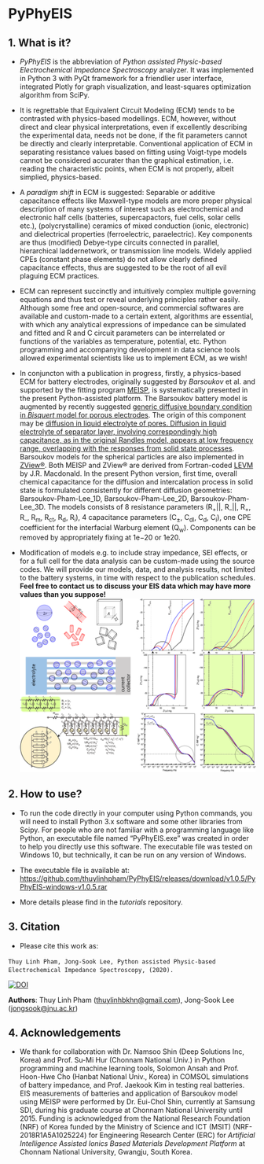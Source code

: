 # PyPhyEIS

## 1. What is it?
    
- *PyPhyEIS* is the abbreviation of *Python assisted Physic-based Electrochemical Impedance Spectroscopy* analyzer. It was implemented in Python 3 with PyQt framework for a friendlier user interface, integrated Plotly for graph visualization, and least-squares optimization algorithm from SciPy. 

- It is regrettable that Equivalent Circuit Modeling (ECM) tends to be contrasted with physics-based modellings. ECM, however, without direct and clear physical interpretations, even if excellently describing the experimental data, needs not be done, if the fit parameters cannot be directly and clearly interpretable. Conventional application of ECM in separating resistance values based on fitting using Voigt-type models cannot be considered accurater than the graphical estimation, i.e. reading the characteristic points, when ECM is not properly, albeit simplied, physics-based. 

- A *paradigm shift* in ECM is suggested: Separable or additive capacitance effects like Maxwell-type models are more proper physical description of many systems of interest such as electrochemical and electronic half cells (batteries, supercapactors, fuel cells, solar cells etc.), (polycrystalline) ceramics of mixed conduction (ionic, electronic) and dielectrical properties (ferroelectric, paraelectric). Key components are thus (modified) Debye-type circuits connected in parallel, hierarchical laddernetwork, or transmission line models. Widely applied CPEs (constant phase elements) do not allow clearly defined capacitance effects, thus are suggested to be the root of all evil plaguing ECM practices.   

- ECM can represent succinctly and intuitively complex multiple governing equations and thus test or reveal underlying principles rather easily. Although some free and open-source, and commercial softwares are available and custom-made to a certain extent, algorithms are essential, with which any analytical expressions of impedance can be simulated and fitted and R and C circuit parameters can be interrelated or functions of the variables as temperature, potential, etc. Python programming and accompanying development in data science tools allowed experimental scientists like us to implement ECM, as we wish!   

- In conjuncton with a publication in progress, firstly, a physics-based ECM for battery electrodes, originally suggested by *Barsoukov* et al. and supported by the fitting program [MEISP](http://impedance0.tripod.com/#3), is systematically presented in the present Python-assisted platform. The Barsoukov battery model is augmented by recently suggested [generic diffusive boundary condition in *Bisquert* model for porous electrodes](https://doi.org/10.4191/kcers.2018.55.3.11). The origin of this component may be [diffusion in liquid electrolyte of pores. Diffusion in liquid electrolyte of separator layer, involving correspondingly high capacitance, as in the original Randles model, appears at low frequency range, overlapping with the responses from solid state processes](https://doi.org/10.1021/acs.jpcc.9b05887). Barsoukov models for the spherical particles are also implemented in [ZView:registered:]( http://www.scribner.com/software/68-general-electrochemistr376-zview-for-windows/). Both MEISP and ZView:registered: are derived from Fortran-coded [LEVM](https://jrossmacdonald.com/levmlevmw/) by J.R. Macdonald. In the present Python version, first time, overall chemical capacitance for the diffusion and intercalation process in solid state is formulated consistently for different diffusion geometries: Barsoukov-Pham-Lee_1D, Barsoukov-Pham-Lee_2D, Barsoukov-Pham-Lee_3D. The models consists of 8 resistance parameters (R<sub>&plus;</sub>||, R<sub>&ndash;</sub>||, R<sub>&plus;</sub>, R<sub>&ndash;</sub>, R<sub>m</sub>, R<sub>ct</sub>, R<sub>d</sub>, R<sub>i</sub>), 4 capacitance parameters (C<sub>&pm;</sub>, C<sub>dl</sub>, C<sub>d</sub>, C<sub>i</sub>), one CPE coefficient for the interfacial Warburg element (Q<sub>w</sub>). Components can be removed by appropriately fixing at 1e&minus;20 or 1e20. 

- Modification of models e.g. to include stray impedance, SEI effects, or for a full cell for the data analysis can be custom-made using the source codes. We will provide our models, data, and analysis results, not limited to the battery systems, in time with respect to the publication schedules. **Feel free to contact us to discuss your EIS data which may have more values than you suppose!**      
![Figure](https://github.com/thuylinhpham/PyPhyEIS/blob/master/tutorials/barsoukov_new.png)


## 2.	How to use?

- To run the code directly in your computer using Python commands, you will need to install Python 3.x software and some other libraries from Scipy. For people who are not familiar with a programming language like Python, an executable file named “PyPhyEIS.exe” was created in order to help you directly use this software. The executable file was tested on Windows 10, but technically, it can be run on any version of Windows.
- The executable file is available at:
https://github.com/thuylinhpham/PyPhyEIS/releases/download/v1.0.5/PyPhyEIS-windows-v1.0.5.rar

- More details please find in the *tutorials* repository.

## 3.	Citation
- Please cite this work as: 

```Thuy Linh Pham, Jong-Sook Lee, Python assisted Physic-based Electrochemical Impedance Spectroscopy, (2020).```

[![DOI](https://zenodo.org/badge/DOI/10.5281/zenodo.3820355.svg)](https://doi.org/10.5281/zenodo.3820355)


**Authors**: Thuy Linh Pham (thuylinhbkhn@gmail.com), Jong-Sook Lee (jongsook@jnu.ac.kr)


## 4.	Acknowledgements

- We thank for collaboration with Dr. Namsoo Shin (Deep Solutions Inc, Korea) and Prof. Su-Mi Hur (Chonnam National Univ.)  in Python programming and machine learning tools, Solomon Ansah and Prof. Hoon-Hwe Cho (Hanbat National Univ., Korea) in COMSOL simulations of battery impedance, and Prof. Jaekook Kim in testing real batteries. EIS measurements of batteries and application of Barsoukov model using MEISP were performed by Dr. Eui-Chol Shin, currently at Samsung SDI, during his graduate course at Chonnam National University until 2015. Funding is acknowledged from the National Research Foundation (NRF) of Korea funded by the Ministry of Science and ICT (MSIT) (NRF-2018R1A5A1025224) for Engineering Research Center (ERC) for *Artificial Intelligence Assisted Ionics Based Materials Development Platform* at Chonnam National University, Gwangju, South Korea.

